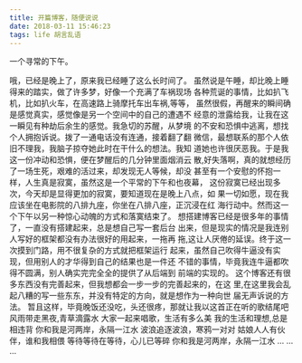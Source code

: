 ```yaml
---
title: 开篇博客，随便说说
date: 2018-03-11 15:46:23
tags: life 胡言乱语
---
```


一个寻常的下午。

哦，已经是晚上了，原来我已经睡了这么长时间了。
虽然说是午睡，却比晚上睡得来的踏实，做了许多梦，好像一个充满了车祸现场
各种荒诞的事情，比如扒飞机，比如扒火车，在高速路上骑摩托车出车祸,等等，
虽然很假，再醒来的瞬间确是感觉真实，感觉像是另一个空间中的自己的遭遇不
经意的泄露给我，让我在这一瞬见有种劫后余生的感觉。我急切的苏醒，从梦境
的不安和恐惧中逃离，想找个人拥抱诉说。拨了一通电话没有连通，接着翻了翻
微信，最想联系的那个人依旧不理我，我脑子掠夺她此时在干什么的想法。我知
道她也许很厌恶我。于是我这一份冲动和恐惧，便在梦醒后的几分钟里面烟消云
散,好失落啊，真的就想经历了一场生死，艰难的活过来，却发现无人等候，却没
甚至有一个安慰的怀抱一样，人生真是寂寞，虽然这是一个平常的下午和也夜幕，
这份寂寞已经出现多次，今天却是显得更加的寂寞，要知道现在是晚上八点，如
果一切如愿，现在我应该坐在电影院的八排九座，你坐在八排八座，正沉浸在红
海行动中。然而这一个下午以另一种惊心动魄的方式和落寞结束了。
想搭建博客已经是很多年的事情了，一直没有搭建起来，总是想自己写一套后台
出来，但是现实的情况是我连别人写好的框架都没有办法很好的用起来，一拖再
拖,这让人厌倦的延误。终于这一次摸到门路，用不很复杂的方式就把框架运行
起来，虽然自己吹得牛逼没有实现，但用别人的才华得到自己的结果也是一件还
不错的事情，毕竟我连牛逼都吹得不圆满，别人确实完完全全的提供了从后端到
前端的实现的。
这个博客还有很多东西没有完善起来，但我想都会一步一步的完善起来的，在这
里,在这里我会乱起八糟的写一些东东，并没有特定的方向，就是想作为一种向世
届无声诉说的方法。
暂且这样，毕竟晚饭还没吃，头还很疼，那就让我以这首正在听的歌结尾吧
风雨带走黑夜,青草滴露水
大家一起来唱歌，生活有多么美
我的生活和理想,总是相违背
你和我是河两岸，永隔一江水
波浪追逐波浪，寒鸦一对对
姑娘人人有伙伴，谁和我相偎
等待等待在等待，心儿已等碎
你和我是河两岸，永隔一江水
…
…
…
